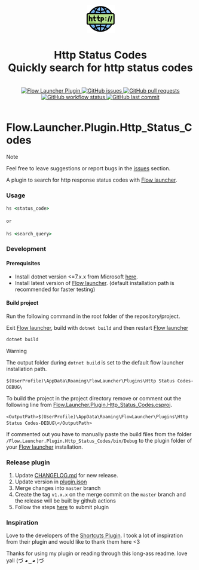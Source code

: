 <div align="center">
  <img src="Flow.Launcher.Plugin.Http_Status_Codes/Images/icon.png" alt="Shortcuts logo" width="75">  
  
<h1>Http Status Codes <br> Quickly search for http status codes</h1>
  <br>
</div>


<div align="center">
    <div>
        <a href="https://github.com/Flow-Launcher/Flow.Launcher.PluginsManifest">
            <img src="https://img.shields.io/badge/Flow%20Launcher-Plugin-blue" alt="Flow Launcher Plugin">
        </a>
        <a href="https://github.com/tho-myr/Flow.Launcher.Plugin.Http_Status_Codes/issues">
            <img src="https://img.shields.io/github/issues/tho-myr/Flow.Launcher.Plugin.Http_Status_Codes" alt="GitHub issues">
        </a>
        <a href="https://github.com/tho-myr/Flow.Launcher.Plugin.Http_Status_Codes/pulls">
            <img src="https://img.shields.io/github/issues-pr/tho-myr/Flow.Launcher.Plugin.Http_Status_Codes" alt="GitHub pull requests">
        </a>
        <a href="https://github.com/tho-myr/Flow.Launcher.Plugin.Http_Status_Codes/actions/workflows/release.yml">
            <img src="https://img.shields.io/github/actions/workflow/status/tho-myr/Flow.Launcher.Plugin.Http_Status_Codes/release.yml?branch=master" alt="GitHub workflow status">
        </a>
        <a href="https://github.com/tho-myr/Flow.Launcher.Plugin.Http_Status_Codes/commits">
            <img src="https://img.shields.io/github/last-commit/tho-myr/Flow.Launcher.Plugin.Http_Status_Codes" alt="GitHub last commit">
        </a>
    </div>
</div>

<br>

Flow.Launcher.Plugin.Http_Status_Codes
==================

> [!NOTE]
>
> Feel free to leave suggestions or report bugs in
> the [issues](https://github.com/tho-myr/Flow.Launcher.Plugin.Http_Status_Codes/issues) section.

A plugin to search for http response status codes with [Flow launcher](https://github.com/Flow-Launcher/Flow.Launcher).


### Usage

```cmd
hs <status_code>

or

hs <search_query>
```

### Development

#### Prerequisites

- Install dotnet version <=7.x.x from Microsoft [here](https://dotnet.microsoft.com/en-us/download). 
- Install latest version of [Flow launcher](https://github.com/Flow-Launcher/Flow.Launcher). (default installation path is recommended for faster testing)

#### Build project

Run the following command in the root folder of the repository/project.

Exit [Flow launcher](https://github.com/Flow-Launcher/Flow.Launcher), build with `dotnet build` 
and then restart [Flow launcher](https://github.com/Flow-Launcher/Flow.Launcher)

```cmd
dotnet build
```

> [!WARNING]
> The output folder during `dotnet build` is set to the default flow launcher installation path.
> 
> ```$(UserProfile)\AppData\Roaming\FlowLauncher\Plugins\Http Status Codes-DEBUG\```
>
> To build the project in the project directory remove or comment out the following line from [Flow.Launcher.Plugin.Http_Status_Codes.csproj](Flow.Launcher.Plugin.Http_Status_Codes/Flow.Launcher.Plugin.Http_Status_Codes.csproj).
>
> ```<OutputPath>$(UserProfile)\AppData\Roaming\FlowLauncher\Plugins\Http Status Codes-DEBUG\</OutputPath>```
>
> If commented out you have to manually paste the build files from the folder `/Flow.Launcher.Plugin.Http_Status_Codes/bin/Debug` to the plugin folder of your [Flow launcher](https://github.com/Flow-Launcher/Flow.Launcher) installation.

### Release plugin

1. Update [CHANGELOG.md](CHANGELOG.md) for new release.
2. Update version in [plugin.json](Flow.Launcher.Plugin.Http_Status_Codes/plugin.json)
3. Merge changes into `master` branch
4. Create the tag `v1.x.x` on the merge commit on the `master` branch and the release will be built by github actions
5. Follow the steps [here](https://github.com/Flow-Launcher/Flow.Launcher.PluginsManifest?tab=readme-ov-file#how-to-submit-your-plugin) to submit plugin 

### Inspiration

Love to the developers of the [Shortcuts Plugin](https://github.com/mantasjasikenas/flow-launcher-shortcuts-plugin). 
I took a lot of inspiration from their plugin and would like to thank them here <3

Thanks for using my plugin or reading through this long-ass readme. love yall (づ ◕‿◕ )づ